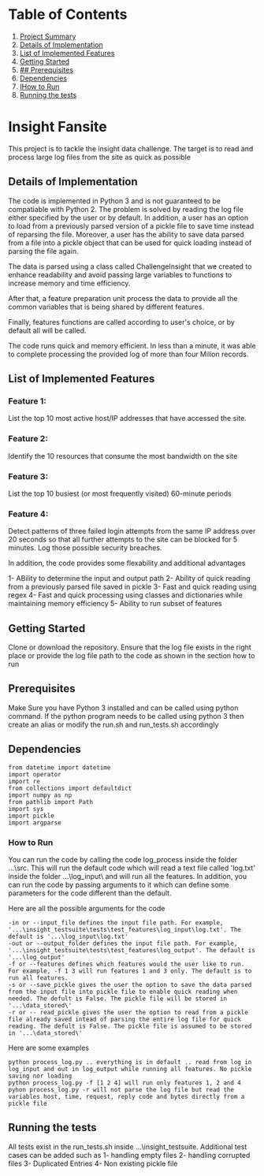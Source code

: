 # Table of Contents
1. [Project Summary](README.md#Insight-Fansite)
2. [Details of Implementation](README.md#details-of-implementation)
3. [List of Implemented Features ](README.md#list-features)
4. [Getting Started](README.md#getting-started)
5. [## Prerequisites](README.md#pre)
6. [Dependencies](README.md#dep)
7. [IHow to Run](README.md#run)
8. [Running the tests](README.md#testing)


# Insight Fansite

This project is to tackle the insight data challenge. The target is to read and process large log files from the site as quick as possible

## Details of Implementation

The code is implemented in Python 3 and is not guaranteed to be compatiable with Python 2. The problem is solved by reading the log file either specified by the user or by default. In addition, a user has an option to load from a previously parsed version of a pickle file to save time instead of reparsing the file. Moreover, a user has the ability to save data parsed from a file into a pickle object that can be used for quick loading instead of parsing the file again.

The data is parsed using a class called ChallengeInsight that we created to enhance readability and avoid passing large variables to functions to increase memory and time efficiency.

After that, a feature preparation unit process the data to provide all the common variables that is being shared by different features.

Finally, features functions are called according to user's choice, or by default all will be called. 

The code runs quick and memory efficient. In less than a minute, it was able to complete processing the provided log of more than four Milion records.

## List of Implemented Features 

### Feature 1: 
List the top 10 most active host/IP addresses that have accessed the site.

### Feature 2: 
Identify the 10 resources that consume the most bandwidth on the site

### Feature 3:
List the top 10 busiest (or most frequently visited) 60-minute periods 

### Feature 4: 
Detect patterns of three failed login attempts from the same IP address over 20 seconds so that all further attempts to the site can be blocked for 5 minutes. Log those possible security breaches.

In addition, the code provides some flexability and additional advantages

1- ABility to determine the input and output path
2- Ability of quick reading from a previously parsed file saved in pickle
3- Fast and quick reading using regex
4- Fast and quick processing using classes and dictionaries while maintaining memory efficiency
5- Ability to run subset of features

## Getting Started

Clone or download the repository. Ensure that the log file exists in the right place or provide the log file path to the code as shown in the section how to run

## Prerequisites

Make Sure you have Python 3 installed and can be called using python command. If the python program needs to be called using python 3 then create an alias or modify the run.sh and run_tests.sh accordingly

## Dependencies

```
from datetime import datetime
import operator
import re
from collections import defaultdict
import numpy as np
from pathlib import Path
import sys
import pickle
import argparse
```

### How to Run

You can run the code by calling the code log_process inside the folder ...\src\. This will run the default code which will read a text file called 'log.txt' inside the folder ...\log_input\ and will run all the features. In addition, you can run the code by passing arguments to it which can define some parameters for the code different than the default.

Here are all the possible arguments for the code

```
-in or --input_file defines the input file path. For example, '...\insight_testsuite\tests\test_features\log_input\log.txt'. The default is '...\log_input\log.txt'
-out or --output_folder defines the input file path. For example, '...\insight_testsuite\tests\test_features\log_output'. The default is '...\log_output'
-f or --features defines which features would the user like to run. For example, -f 1 3 will run features 1 and 3 only. The default is to run all features. 
-s or --save_pickle gives the user the option to save the data parsed from the input file into pickle file to enable quick reading when needed. The defult is False. The pickle file will be stored in '...\data_stored\'
-r or -- read_pickle gives the user the option to read from a pickle file already saved intead of parsing the entire log file for quick reading. The defult is False. The pickle file is assumed to be stored in '...\data_stored\'
```
Here are some examples

```
python process_log.py .. everything is in default .. read from log in log_input and out in log_output while running all features. No pickle saving nor loading
python process_log.py -f [1 2 4] will run only features 1, 2 and 4
pyhon process_log.py -r will not parse the log file but read the variables host, time, request, reply code and bytes directly from a pickle file
```

## Running the tests

All tests exist in the run_tests.sh inside ...\insight_testsuite. Additional test cases can be added such as
1- handling empty files
2- handling corrupted files
3- Duplicated Entries
4- Non existing pickle file